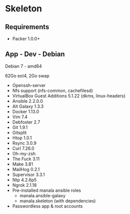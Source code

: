 # Skeleton

## Requirements

* Packer 1.0.0+

## App - Dev - Debian

Debian 7 - amd64

62Go ext4, 2Go swap

* Openssh-server
* Nfs support (nfs-common, cachefilesd)
* VirtualBox Guest Additions 5.1.22 (dkms, linux-headers)
* Ansible 2.2.0.0
* Alt Galaxy 1.3.3
* Docker 1.13.0
* Vim 7.4
* Debfoster 2.7
* Git 1.9.1
* Gitsplit
* Htop 1.0.1
* Rsync 3.0.9
* Curl 7.26.0
* Oh-my-zsh
* The Fuck 3.11
* Make 3.81
* MailHog 0.2.1
* Supervisor 3.3.1
* Ntp 4.2.6p5
* Ngrok 2.1.18
* Pre-installed manala ansible roles
  * manala.ansible-galaxy
  * manala.skeleton (with dependencies)
* Passwordless app & root accounts
